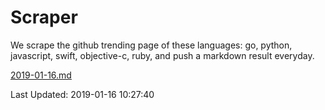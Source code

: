 # Scraper

We scrape the github trending page of these languages: go, python, javascript, swift, objective-c, ruby, and push a markdown result everyday.

[2019-01-16.md](https://github.com/henson/Scraper/blob/master/2019-01-16.md)

Last Updated: 2019-01-16 10:27:40